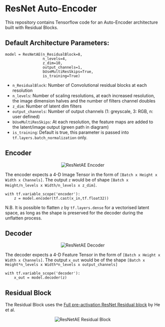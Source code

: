 # ResNet Auto-Encoder

This repository contains Tensorflow code for an Auto-Encoder architecture built with Residual Blocks. 

## Default Architecture Parameters:

```
model = ResNetAE(n_ResidualBlock=8,       
                 n_levels=4,             
                 z_dim=10,
                 output_channels=1,
                 bUseMultiResSkips=True,
                 is_training=True)
```

- ```n_ResidualBlock```: Number of Convolutional residual blocks at each resolution
- ```n_levels```: Number of scaling resolutions, at each increased resolution, the image dimension halves and the number of filters channel doubles
- ```z_dim```: Number of latent dim filters
- ```output_channels```: Number of output channels (1: greyscale, 3: RGB, n: user defined)
- ```bUseMultiResSkips```: At each resolution, the feature maps are added to the latent/image output (green path in diagram)
- ```is_training```: Default is true, this parameter is passed into ```tf.layers.batch_normalization``` only.



## Encoder

<p align="center">
  <img src="https://github.com/farrell236/ResNetAE/blob/master/architecture/encoder.png" alt="ResNetAE Encoder">
</p>

The encoder expects a 4-D Image Tensor in the form of ```[Batch x Height x Width x Channels]```. The output ```z``` would be of shape ```[Batch x Height/n_levels x Width/n_levels x z_dim]```.

```
with tf.variable_scope('encoder'):
    z = model.encoder(tf.cast(x_in,tf.float32))
```

N.B. It is possible to flatten ```z``` by ```tf.layers.dense``` for a vectorised latent space, as long as the shape is preserved for the decoder during the unflatten process.


## Decoder

<p align="center">
  <img src="https://github.com/farrell236/ResNetAE/blob/master/architecture/decoder.png" alt="ResNetAE Decoder">
</p>

The decoder expects a 4-D Feature Tensor in the form of ```[Batch x Height x Width x Channels]```. The output ```x_out``` would be of the shape ```[Batch x Height*n_levels x Width*n_levels x output_channels]```

```
with tf.variable_scope('decoder'):
    x_out = model.decoder(z)
```


## Residual Block

The Residual Block uses the [Full pre-activation ResNet Residual block](https://arxiv.org/pdf/1603.05027.pdf) by He et al.

<p align="center">
  <img src="https://github.com/farrell236/ResNetAE/blob/master/architecture/residual_block.png" alt="ResNetAE Residual Block">
</p>





